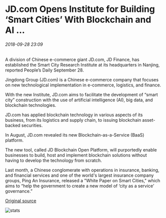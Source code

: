 # JD.com Opens Institute for Building ‘Smart Cities’ With Blockchain and AI ...

###### 2018-09-28 23:09

A division of Chinese e-commerce giant JD.com, JD Finance, has established the Smart City Research Institute at its headquarters in Nanjing, reported People’s Daily September 28.

Jingdong Group (JD.com) is a Chinese e-commerce company that focuses on new technological implementation in e-commerce, logistics, and finance.

With the new Institute, JD.com aims to facilitate the development of “smart city” construction with the use of artificial intelligence (AI), big data, and blockchain technologies.

JD.com has applied blockchain technology in various aspects of its business, from its logistics and supply chain, to issuing blockchain asset-backed securities.

In August, JD.com revealed its new Blockchain-as-a-Service (BaaS) platform.

The new tool, called JD Blockchain Open Platform, will purportedly enable businesses to build, host and implement blockchain solutions without having to develop the technology from scratch.

Last month, a Chinese conglomerate with operations in insurance, banking, and financial services and one of the world's largest insurance company groups, Ping An Insurance, released a "White Paper on Smart Cities," which aims to “help the government to create a new model of ‘city as a service’ governance.”

[Original source](https://cointelegraph.com/news/jdcom-opens-institute-for-building-smart-cities-with-blockchain-and-ai)

![stats](https://c.statcounter.com/11760860/0/a89fa40b/1/ "stats")